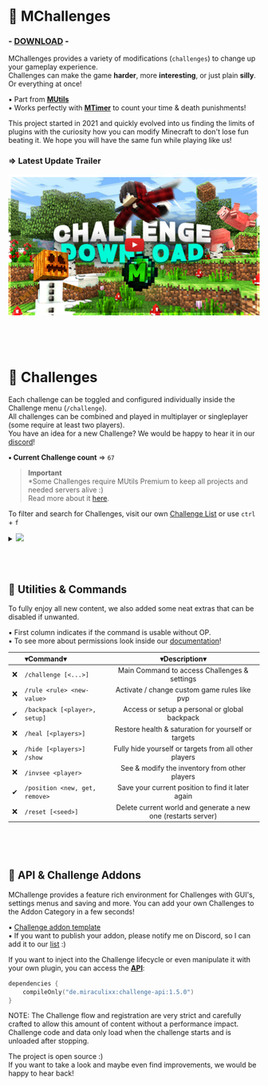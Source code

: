 # 🧩 MChallenges

<!-- modrinth_exclude.start -->
### - [DOWNLOAD](https://modrinth.com/plugin/template) -
<!-- modrinth_exclude.end -->

MChallenges provides a variety of modifications (``challenges``) to change up your gameplay experience.<br>
Challenges can make the game **harder**, more **interesting**, or just plain **silly**. 
Or everything at once!



▪ Part from [**MUtils**](https://mutils.net)<br>
▪ Works perfectly with [**MTimer**](https://modrinth.com/project/timer) to count your time & death punishments!

This project started in 2021 and quickly evolved into us finding the limits of plugins with the curiosity how you can modify Minecraft to don't lose fun beating it. 
We hope you will have the same fun while playing like us!

### ⇒ **Latest Update Trailer**
<!-- modrinth_exclude.start -->
[![Latest Update Trailer](.github/assets/thumbnail.png)](https://www.youtube.com/video/dQpM0Lkeh5c)
<!-- modrinth_exclude.end -->



<br>
<br>
<br>

# 🎯 Challenges
Each challenge can be toggled and configured individually inside the Challenge menu (``/challenge``).<br>
All challenges can be combined and played in multiplayer or singleplayer (some require at least two players).<br>
You have an idea for a new Challenge?
We would be happy to hear it in our [discord](https://dc.mutils.net)!

**▪ Current Challenge count** ⇒ ``67``

<!-- modrinth_exclude.start -->
> **Important**<br>
> *Some Challenges require MUtils Premium to keep all projects and needed servers alive :)<br>
> Read more about it [here](https://mutils.net/premium).
<!-- modrinth_exclude.end -->



To filter and search for Challenges, visit our own [Challenge List](https://mutils.net/ch/list) or use `ctrl` + `f`
<details><summary><img src="https://i.imgur.com/HOuMmwT.png" width="40%"></summary>

<details><summary><b>Health Drainer</b> ▪ <img src='https://mutils.net/images/mc/grab/items/sweet_berries.png' width='18'></summary>
Every few minutes your max health will be reduced by a given percentage. Better be quick!

---

⚙️ **Settings**
- `Percentage` - How much health is drained on each interval
- `Interval` - Timing for each health draining

🏷️ **Tags**
- `Medium` - Slightly more difficult than normal Minecraft but still very doable
</details><details><summary><b>Vampire Challenge</b> ▪ <img src='https://mutils.net/images/mc/grab/items/ghast_tear.png' width='18'></summary>
Welcome to the world of darkness! Light will drain your blood. Kill mobs to gain their blood and sneak on killing to gather a blood pack (heal)

---

⚙️ **Settings**
- `Start Blood` - Keep it high when starting in day time
- `Blood Capacity` - Maximal amount of blood that can be held
- `HP - Blood` - Amount of blood that is drained from a mob per HP after death
- `Blood Drain` - Blood drain amplifier that is multiplied with sun level

🏷️ **Tags**
- `Medium` - Slightly more difficult than normal Minecraft but still very doable

![Challenge Preview](https://cdn.modrinth.com/data/5fu9B7as/images/0121ca13ee7dd2c7e01dd094993dfb40076f1445.png)
</details><details><summary><b>Traffic Lights</b> ▪ <img src='https://mutils.net/images/mc/grab/rendered/redstone_lamp.png' width='18'></summary>
You are trapped on the road. You are only allowed to move on green lights. If you move on red, you get punished

---

⚙️ **Settings**
- `Green Phase` - Green light timings
- `Yellow Phase` - Yellow light timings
- `Red Phase` - Red light timings
- `Damage on red` - Punishment when moving over red!

🏷️ **Tags**
- `Medium` - Slightly more difficult than normal Minecraft but still very doable

![Challenge Preview](https://cdn.modrinth.com/data/5fu9B7as/images/a66a37db5e36f6c404276270036ab64b04ef9581.png)
</details><details><summary><b>Snake Path</b> ▪ <img src='https://mutils.net/images/mc/grab/rendered/light_blue_concrete.png' width='18'></summary>
Every player creates a path on walking. But be carefully! You are not allowed to touch it ever again...

---

⚙️ **Settings**
- `Visible Path` - You trail is visible for every player. Easier to avoid

🏷️ **Tags**
- `Medium` - Slightly more difficult than normal Minecraft but still very doable

![Challenge Preview](https://cdn.modrinth.com/data/5fu9B7as/images/465968950e3d7423ec4acaaf6b7ee636a8c6c768.gif)
</details><details><summary><b>Disable Features</b> ▪ <img src='https://mutils.net/images/mc/grab/rendered/iron_bars.png' width='18'></summary>
Disable certain key features to challenge your self. Additionally a damage punishment can be added

---

⚙️ **Settings**
- `Block Category` - Disable specific block actions
- `Interact Category` - Disable specific interaction actions
- `Misc Category` - Disable actions that didn't fit into other categories
- `Damage` - 0 = disable actions, 20 = instant kill

🏷️ **Tags**
- `Fun` - Easy Challenge with fun in focus
</details><details><summary><b>Mob Hunt</b> ▪ <img src='https://mutils.net/images/mc/grab/items/phantom_spawn_egg.png' width='18'></summary>
Kill all Mobs in a given order to finish! Use /mobhunt to modify

---

⚙️ **Settings**
- `No settings`

🏷️ **Tags**
- `Fun` - Easy Challenge with fun in focus
- `Force` - You receive a task and are forced to finish it to proceed
</details><details><summary><b>Item Hunt</b> ▪ <img src='https://mc-heads.net/head/a6cc486c2be1cb9dfcb2e53dd9a3e9a883bfadb27cb956f1896d602b4067' width='18'></summary>
Collect all Items in a given order to finish! Use /itemhunt to modify

---

⚙️ **Settings**
- `No settings`

🏷️ **Tags**
- `Fun` - Easy Challenge with fun in focus
- `Force` - You receive a task and are forced to finish it to proceed
</details><details><summary><b>Mirror Challenge</b> ▪ <img src='https://mutils.net/images/mc/grab/rendered/glass.png' width='18'></summary>
Mirror certain things from you to all other players (sync)

---

⚙️ **Settings**
- `Sync Health`
- `Sync Food`
- `Sync Potions`
- `Sync Hotbar` - This will not sync items, only the selected slot

🏷️ **Tags**
- `Fun` - Easy Challenge with fun in focus
- `Multiplayer` - Needs 2 or more players. Perfect for a little party!

![Challenge Preview](https://cdn.modrinth.com/data/5fu9B7as/images/79cc241fa07aace921f14a8e05ea7ba89a1d1cb6.gif)
</details><details><summary><b>Chunk Flattener</b> ▪ <img src='https://mutils.net/images/mc/grab/rendered/iron_trapdoor.png' width='18'></summary>
Watch out your steps! Your current chunk slowly shrinks down

---

⚙️ **Settings**
- `Delay` - Time between each flattening

🏷️ **Tags**
- `Medium` - Slightly more difficult than normal Minecraft but still very doable

![Challenge Preview](https://cdn.modrinth.com/data/5fu9B7as/images/e8560bdfc91e807ba01c0faaa71d0bef90ca6e51.gif)
</details><details><summary><b>Chunk Breaker</b> ▪ <img src='https://mutils.net/images/mc/grab/rendered/tnt.png' width='18'></summary>
Breaking a block will break all blocks of the same time in the chunk

---

⚙️ **Settings**
- `Bundle Drops` - All dropped item will be merged on the broken block to reduce lag

🏷️ **Tags**
- `Medium` - Slightly more difficult than normal Minecraft but still very doable

![Challenge Preview](https://cdn.modrinth.com/data/5fu9B7as/images/706b00587071c1a0ecbe604bfad46da63afa43f5.gif)
</details><details><summary><b>Chunk Decay</b> ▪ <img src='https://mutils.net/images/mc/grab/rendered/oak_leaves.png' width='18'></summary>
Your current chunk randomly decays till it's gone

---

⚙️ **Settings**
- `Delay` - Time between each decay
- `Decay Percentage` - Amount of blocks that will randomly be removed from the chunk
- `Drop Blocks` - All broken blocks will drop themself

🏷️ **Tags**
- `Medium` - Slightly more difficult than normal Minecraft but still very doable

![Challenge Preview](https://cdn.modrinth.com/data/5fu9B7as/images/7ebece5c72f6bc47b7b8e155976d0689c18d445e.gif)
</details><details><summary><b>Chunk Clearer</b> ▪ <img src='https://mutils.net/images/mc/grab/items/dragon_breath.png' width='18'></summary>
If you enter a chunk or touch a new block the whole chunk will be cleared

---

⚙️ **Settings**
- `Break All` - Completely clear the chunk instead only touched block type

🏷️ **Tags**
- `Hard` - Good for everyone searching a Challenge!
</details><details><summary><b>Anvil Crusher</b> ▪ <img src='https://mutils.net/images/mc/grab/rendered/anvil.png' width='18'></summary>
It's raining... Anvils? Watch out your steps, the sky tries to kill you

---

⚙️ **Settings**
- `Anvil Delay` - Base and modifier spawn timings
- `Anvil Density` - Base and modifier spawn density
- `Anvil Radius` - Anvil spawn radius
- `Anvil Height` - Anvil spawn height

🏷️ **Tags**
- `Medium` - Slightly more difficult than normal Minecraft but still very doable

![Challenge Preview](https://cdn.modrinth.com/data/5fu9B7as/images/b5cffbdd45163c00ccd9c6285838441b85c4aa11.gif)
</details><details><summary><b>Item Decay</b> ▪ <img src='https://mutils.net/images/mc/grab/rendered/comparator.png' width='18'></summary>
Act fast! All your items have a limited lifespan till they disappear

---

⚙️ **Settings**
- `Decay Time` - Time till item will disappear

🏷️ **Tags**
- `Hard` - Good for everyone searching a Challenge!

![Challenge Preview](https://cdn.modrinth.com/data/5fu9B7as/images/302724789135d5374cb8eff5ecd5281a5e6a2376.gif)
</details><details><summary><b>Area Timer</b> ▪ <img src='https://mutils.net/images/mc/grab/rendered/grass_block.png' width='18'></summary>
Chosen areas like biomes, chunks, worlds or even heights can only be visited a limited time. Play fast!

---

⚙️ **Settings**
- `Max Time` - Maximal allowed time in each area
- `Count Global` - Maximal time will count for all players
- `Area Mode` - Define the area, which will be limited

🏷️ **Tags**
- `Medium` - Slightly more difficult than normal Minecraft but still very doable
</details><details><summary><b>Damage Multiplier</b> ▪ <img src='https://mutils.net/images/mc/grab/items/beetroot.png' width='18'></summary>
Higher or lower all damage against players. Includes potion debuffs and fire

---

⚙️ **Settings**
- `Multiplier` - Damage = original damage * multiplier

🏷️ **Tags**
- `Medium` - Slightly more difficult than normal Minecraft but still very doable
</details><details><summary><b>F.L.Y. Challenge</b> ▪ <img src='https://mutils.net/images/mc/grab/items/elytra.png' width='18'></summary>
Fly with a new power through the sky like a hero! Sneak in midair to activate

---

⚙️ **Settings**
- `Power` - Flying boost and speed. More speed results in more damage on impact

🏷️ **Tags**
- `Fun` - Easy Challenge with fun in focus

![Challenge Preview](https://cdn.modrinth.com/data/5fu9B7as/images/3eba96c2fe88c72c7f3e5b95016e1ce9b30846d2.gif)
</details><details><summary><b>Gravity Switch</b> ▪ <img src='https://mutils.net/images/mc/grab/rendered/sand.png' width='18'></summary>
The world gone crazy and every few seconds the gravity switches between 4 new gravities

---

⚙️ **Settings**
- `Delay` - Time of no custom gravity between swaps

🏷️ **Tags**
- `Medium` - Slightly more difficult than normal Minecraft but still very doable
</details><details><summary><b>Death Hunt</b> ▪ <img src='https://mutils.net/images/mc/grab/items/totem_of_undying.png' width='18'></summary>
Die to all given deaths in a specific order to finish! Use /deathhunt to modify

---

⚙️ **Settings**
- `No settings`

🏷️ **Tags**
- `Fun` - Easy Challenge with fun in focus
- `Force` - You receive a task and are forced to finish it to proceed<br>*Currently requires full access*
</details><details><summary><b>Rhythm Craft</b> ▪ <img src='https://mutils.net/images/mc/grab/rendered/note_block.png' width='18'></summary>
Turn Minecraft into a full Rhythmgame! Every action needs to be done on the beat to follow the world rhythm.

---

⚙️ **Settings**
- `No settings`

🏷️ **Tags**
- `Hard` - Good for everyone searching a Challenge!
- `Beta` - Not finished yet. Lacks content and/or contains bugs<br>*Currently requires full access*
</details><details><summary><b>Game Speed Shuffler</b> ▪ <img src='https://mutils.net/images/mc/grab/items/clock.png' width='18'></summary>
The game will constantly change the speed which effects every action. Can you keep up?

---

⚙️ **Settings**
- `Tick Speed` - The range in with the tick speed can change
- `Shuffel Rate` - Timings between each tick shuffling

🏷️ **Tags**
- `Medium` - Slightly more difficult than normal Minecraft but still very doable
- `Beta` - Not finished yet. Lacks content and/or contains bugs<br>*Currently requires full access*
</details><details><summary><b>Damage Order</b> ▪ <img src='https://mutils.net/images/mc/grab/items/diamond_axe.png' width='18'></summary>
Only one player at a time is allowed to damage mobs. But this player changes on every hit!

---

⚙️ **Settings**
- `Damage On Wrong` - Amount of damage a player receives when ignoring the order
- `Random Order` - No set order. Each time a random player is chosen
- `Info Bar` - Display the player in current order

🏷️ **Tags**
- `Medium` - Slightly more difficult than normal Minecraft but still very doable<br>*Currently requires full access*
</details><details><summary><b>World Decay</b> ▪ <img src='https://mutils.net/images/mc/grab/rendered/white_stained_glass.png' width='18'></summary>
The world around you disappear step by step! Remember your surrounding to keep alive (only visual - needs MWeb)

---

⚙️ **Settings**
- `Step Delay` - Time between each reduction from visible blocks
- `Steps To 100%` - Amount of reductions until the full world is invisible

🏷️ **Tags**
- `Hard` - Good for everyone searching a Challenge!<br>*Currently requires full access*
</details><details><summary><b>Chunk Mirror</b> ▪ <img src='https://mutils.net/images/mc/grab/rendered/magenta_shulker_box.png' width='18'></summary>
Every interaction like building is mirrored in all other chunks! What can you create?

---

⚙️ **Settings**
- `Environment Mirror` - Also mirror block updates not triggered by players

🏷️ **Tags**
- `Fun` - Easy Challenge with fun in focus<br>*Currently requires full access*
</details><details><summary><b>Low Vision</b> ▪ <img src='https://mutils.net/images/mc/grab/rendered/tinted_glass.png' width='18'></summary>
The whole world is invisible except the blocks you choose! Every player can choose their own blocks

---

⚙️ **Settings**
- `Block Amount` - Amount of visible blocks players can choose on start

🏷️ **Tags**
- `Hard` - Good for everyone searching a Challenge!<br>*Currently requires full access*
</details><details><summary><b>Collect Battle</b> ▪ <img src='https://mutils.net/images/mc/grab/items/heart_of_the_sea.png' width='18'></summary>
Compete against all other players in this round based game! First, you gather an item as fast as possible. In the second phase, a random other player needs to gather the same item faster! You can still beat the game?

---

⚙️ **Settings**
- `Max Set-Time` - Maximal time players can register a new item
- `Time Between Rounds` - Items acquired in this state can not be registered
- `Extra Time` - Time that will be added to each registration time to prevent instant locking

🏷️ **Tags**
- `Fun` - Easy Challenge with fun in focus
- `Force` - You receive a task and are forced to finish it to proceed

![Challenge Preview](https://cdn.modrinth.com/data/5fu9B7as/images/30ae375024f29f65e1279534d4c7c93f4ef83257.png)<br>*Currently requires full access*
</details><details><summary><b>InTime Challenge</b> ▪ <img src='https://mutils.net/images/mc/grab/items/clock.png' width='18'></summary>
Every Entity has a limited time to live. You too! Kill mobs to steal their time

---

⚙️ **Settings**
- `Player Time` - Player starting time
- `Entity Time` - Entity starting time
- `Time per HP` - Reduced time by each hp damage a player receives from a mob

🏷️ **Tags**
- `Medium` - Slightly more difficult than normal Minecraft but still very doable

![Challenge Preview](https://cdn.modrinth.com/data/5fu9B7as/images/5f51770bd5fb89c82c625db82f4633007f402f59.gif)<br>*Currently requires full access*
</details><details><summary><b>Mob Blocks Randomizer</b> ▪ <img src='https://mc-heads.net/head/64528b3229660f3dfab42414f59ee8fd01e80081dd3df30869536ba9b414e089' width='18'></summary>
Every block contains a random mob. Break the block to release it and only after killing it, the item drops

---

⚙️ **Settings**
- `Random` - Enabled: Each action is random, Disabled: Same block = same mob

🏷️ **Tags**
- `Fun` - Easy Challenge with fun in focus
- `Randomizer` - Parts of Minecraft are randomized and change each play through

![Challenge Preview](https://cdn.modrinth.com/data/5fu9B7as/images/3f5ac2ec05e59352119149ebbd9d9cf0b8b6a666.gif)<br>*Currently requires full access*
</details><details><summary><b>Rewind Challenge</b> ▪ <img src='https://mc-heads.net/head/4c301a17c955807d89f9c72a19207d1393b8c58c4e6e420f714f696a87fdd' width='18'></summary>
Create Checkpoints (F) to travel back in time! But be warned... Time traveling is dangerous

---

⚙️ **Settings**
- `Only Position` - Will not affect the world

🏷️ **Tags**
- `Fun` - Easy Challenge with fun in focus<br>*Currently requires full access*
</details><details><summary><b>Dimension Swap Challenge</b> ▪ <img src='https://mutils.net/images/mc/grab/rendered/end_portal_frame.png' width='18'></summary>
All portals are shuffled! Now you have to fight the Ender Dragon in... the Overworld? Nether -> End -> Overworld

---

⚙️ **Settings**
- `Starter Pickaxe` - Each player starts with an unbreakable wooden pickaxe

🏷️ **Tags**
- `Medium` - Slightly more difficult than normal Minecraft but still very doable<br>*Currently requires full access*
</details><details><summary><b>Snake Challenges</b> ▪ <img src='https://mutils.net/images/mc/grab/rendered/red_concrete_powder.png' width='18'></summary>
You can only move on your personal snake, which permanently move in your viewing direction

---

⚙️ **Settings**
- `Speed` - Snake movement speed

🏷️ **Tags**
- `Hard` - Good for everyone searching a Challenge!<br>*Currently requires full access*
</details><details><summary><b>Realistic Minecraft</b> ▪ <img src='https://mutils.net/images/mc/grab/items/oak_sapling.png' width='18'></summary>
Is MC to unrealistic? This Challenge will change everything to discover a full new Minecraft

---

⚙️ **Settings**
- `No settings`

🏷️ **Tags**
- `Hard` - Good for everyone searching a Challenge!<br>*Currently requires full access*
</details><details><summary><b>Ghost Challenge</b> ▪ <img src='https://mc-heads.net/head/de8a38e9afbd3da10d19b577c55c7bfd6b4f2e407e44d4017b23be9167abff02' width='18'></summary>
Discover the depths with your new ability to travel through blocks! But be aware... Ghosts are weak

---

⚙️ **Settings**
- `Radius` - Ghost vision radius
- `Adventure Ghost` - Can't break blocks in ghost mode
- `Ghost Glide` - Glide through ghost blocks instead of only falling

🏷️ **Tags**
- `Fun` - Easy Challenge with fun in focus<br>*Currently requires full access*
</details><details><summary><b>Block Async Challenge</b> ▪ <img src='https://mutils.net/images/mc/grab/rendered/red_stained_glass.png' width='18'></summary>
Every player sees his own world! But should a player interact with a block modified by a different player he dies. Communication is key

---

⚙️ **Settings**
- `Hide Players` - Add more difficulty by completely hiding other players

🏷️ **Tags**
- `Fun` - Easy Challenge with fun in focus
- `Multiplayer` - Needs 2 or more players. Perfect for a little party!<br>*Currently requires full access*
</details><details><summary><b>No Same Items</b> ▪ <img src='https://mutils.net/images/mc/grab/items/wither_rose.png' width='18'></summary>
If you collect a item, wich was already collected, you loose one heart

---

⚙️ **Settings**
- `Lives` - Total lives. You loose one for each same item
- `Lives = HP` - Sync the challenge lives to your health lives
- `Announce Mode` - Receive notifications about all new items, only live updates or nothing at all

🏷️ **Tags**
- `Medium` - Slightly more difficult than normal Minecraft but still very doable
- `Multiplayer` - Needs 2 or more players. Perfect for a little party!<br>*Currently requires full access*
</details><details><summary><b>Limited Skills</b> ▪ <img src='https://mutils.net/images/mc/grab/items/turtle_helmet.png' width='18'></summary>
Only one player can see mobs but can't damage them. The other can't see mobs but can deal damage

---

⚙️ **Settings**
- `Random Roles`

🏷️ **Tags**
- `Hard` - Good for everyone searching a Challenge!
- `Multiplayer` - Needs 2 or more players. Perfect for a little party!<br>*Currently requires full access*
</details><details><summary><b>Run Randomizer</b> ▪ <img src='https://mutils.net/images/mc/grab/items/golden_boots.png' width='18'></summary>
The only way to gather items is running! Every X-Blocks you get a random stack of items

---

⚙️ **Settings**
- `Block Goal` - The amount of blocks needed for a new item

🏷️ **Tags**
- `Fun` - Easy Challenge with fun in focus
- `Randomizer` - Parts of Minecraft are randomized and change each play through<br>*Currently requires full access*
</details><details><summary><b>Damage Duell</b> ▪ <img src='https://mutils.net/images/mc/grab/items/iron_sword.png' width='18'></summary>
If you deal damage, all other players also get damaged by a percentage

---

⚙️ **Settings**
- `Percentage` - The percentage of damage that will be reflected

🏷️ **Tags**
- `Fun` - Easy Challenge with fun in focus
- `Multiplayer` - Needs 2 or more players. Perfect for a little party!<br>*Currently requires full access*
</details><details><summary><b>One Biome World</b> ▪ <img src='https://mutils.net/images/mc/grab/items/filled_map.png' width='18'></summary>
The whole world contains only one biome. The biome switches every X seconds

---

⚙️ **Settings**
- `Delay` - The time between each world swap

🏷️ **Tags**
- `Medium` - Slightly more difficult than normal Minecraft but still very doable<br>*Currently requires full access*
</details><details><summary><b>Boost'em UP</b> ▪ <img src='https://mutils.net/images/mc/grab/items/shulker_shell.png' width='18'></summary>
Every entity/mob in your range will be boosted in the sky

---

⚙️ **Settings**
- `Effect Radius`
- `Boost Power` - Mobs will fly higher on higher power
- `Only Mobs` - Does not affect entities like items, boats, ...

🏷️ **Tags**
- `Medium` - Slightly more difficult than normal Minecraft but still very doable<br>*Currently requires full access*
</details><details><summary><b>Only Right Tools</b> ▪ <img src='https://mutils.net/images/mc/grab/items/wooden_axe.png' width='18'></summary>
You can only break blocks with the correct tool

---

⚙️ **Settings**
- `Starter Axe` - Start with a wooden axe to skip traveling for structures

🏷️ **Tags**
- `Medium` - Slightly more difficult than normal Minecraft but still very doable<br>*Currently requires full access*
</details><details><summary><b>Sneak Spawner</b> ▪ <img src='https://mutils.net/images/mc/grab/items/hopper.png' width='18'></summary>
Be prepared... Every sneak will spawn a random mob on your position

---

⚙️ **Settings**
- `Only Mobs` - Does not spawn non living entities like boats

🏷️ **Tags**
- `Fun` - Easy Challenge with fun in focus
- `Randomizer` - Parts of Minecraft are randomized and change each play through<br>*Currently requires full access*
</details><details><summary><b>Stay Awaay</b> ▪ <img src='https://mutils.net/images/mc/grab/rendered/tnt.png' width='18'></summary>
Getting to close to other mobs or players causes damage. Time for some social distancing

---

⚙️ **Settings**
- `Damage Distance` - Radius of blocks that you need to stay away

🏷️ **Tags**
- `Hard` - Good for everyone searching a Challenge!<br>*Currently requires full access*
</details><details><summary><b>Block Randomizer</b> ▪ <img src='https://mc-heads.net/head/1c3cec68769fe9c971291edb7ef96a4e3b60462cfd5fb5baa1cbb3a71513e7b' width='18'></summary>
Block drops are shuffled (or random)

---

⚙️ **Settings**
- `Full Random` - Enabled: Each action is random, Disabled: Same block = same item

🏷️ **Tags**
- `Fun` - Easy Challenge with fun in focus
- `Randomizer` - Parts of Minecraft are randomized and change each play through<br>*Currently requires full access*
</details><details><summary><b>Mob Drop Randomizer</b> ▪ <img src='https://mc-heads.net/head/6b40e5db21cedac4c972b7b22ebb64cf4add61b3b54b131435eedd307598b7' width='18'></summary>
Mob drops are shuffled (or random)

---

⚙️ **Settings**
- `Full Random` - Enabled: Each action is random, Disabled: Same mob = same drop

🏷️ **Tags**
- `Fun` - Easy Challenge with fun in focus
- `Randomizer` - Parts of Minecraft are randomized and change each play through<br>*Currently requires full access*
</details><details><summary><b>Biome Randomizer</b> ▪ <img src='https://mc-heads.net/head/76bdf52222b4f092e1122831b388164c462fa41df1d49428d448a8794339b34b' width='18'></summary>
World biomes are shuffled (or random)

---

⚙️ **Settings**
- `Full Random` - Enabled: Each action is random, Disabled: Same biome = same shuffled biome

🏷️ **Tags**
- `Fun` - Easy Challenge with fun in focus
- `Randomizer` - Parts of Minecraft are randomized and change each play through<br>*Currently requires full access*
</details><details><summary><b>Mob Randomizer</b> ▪ <img src='https://mc-heads.net/head/915f7c313bca9c2f958e68ab14ab393867d67503affff8f20cb13fbe917fd31' width='18'></summary>
Mob spawning is shuffled (or random)

---

⚙️ **Settings**
- `Full Random` - Enabled: Each action is random, Disabled: Same mob = same shuffled mob

🏷️ **Tags**
- `Fun` - Easy Challenge with fun in focus
- `Randomizer` - Parts of Minecraft are randomized and change each play through<br>*Currently requires full access*
</details><details><summary><b>Damage Randomizer</b> ▪ <img src='https://mc-heads.net/head/5131de8e951fdd7b9a3d239d7cc3aa3e8655a336b999b9edbb4fb329cbd87' width='18'></summary>
Damage is shuffled like 2hp will be always 5hp (or random)

---

⚙️ **Settings**
- `Full Random` - Enabled: Each action is random, Disabled: Same damage = same shuffled damage

🏷️ **Tags**
- `Medium` - Slightly more difficult than normal Minecraft but still very doable
- `Randomizer` - Parts of Minecraft are randomized and change each play through<br>*Currently requires full access*
</details><details><summary><b>Loot Randomizer</b> ▪ <img src='https://mc-heads.net/head/5131de8e951fdd7b9a3d239d7cc3aa3e8655a336b999b9edbb4fb329cbd87' width='18'></summary>
Randomize all items in chest containers!

---

⚙️ **Settings**
- `Random Enchants` - Items can be randomly enchanted

🏷️ **Tags**
- `Medium` - Slightly more difficult than normal Minecraft but still very doable
- `Randomizer` - Parts of Minecraft are randomized and change each play through<br>*Currently requires full access*
</details><details><summary><b>Force Collect</b> ▪ <img src='https://mutils.net/images/mc/grab/rendered/chest.png' width='18'></summary>
You are forced to collect the prompted item to survive

---

⚙️ **Settings**
- `Timings` - Time that will be randomly chosen for collecting time and grace time
- `Goals` - All goals that will randomly be prompted to find/collect

🏷️ **Tags**
- `Medium` - Slightly more difficult than normal Minecraft but still very doable
- `Force` - You receive a task and are forced to finish it to proceed<br>*Currently requires full access*
</details><details><summary><b>No Double Kills</b> ▪ <img src='https://mutils.net/images/mc/grab/rendered/repeater.png' width='18'></summary>
You are not allowed to kill the same mob twice in a row

---

⚙️ **Settings**
- `Count Global` - Last killed mob will be synced for each player

🏷️ **Tags**
- `Medium` - Slightly more difficult than normal Minecraft but still very doable<br>*Currently requires full access*
</details><details><summary><b>Damager Challenge</b> ▪ <img src='https://mutils.net/images/mc/grab/items/diamond_sword.png' width='18'></summary>
You will be confronted with constantly damage from the chosen event. Can you survive?

---

⚙️ **Settings**
- `Damage Event` - The event for receiving damage
- `Damage` - Amount of damage
- `Interval` - Time between each damage tick (Only affecting type INTERVAL)

🏷️ **Tags**
- `Hard` - Good for everyone searching a Challenge!<br>*Currently requires full access*
</details><details><summary><b>Collection Rivals</b> ▪ <img src='https://mutils.net/images/mc/grab/items/chest_minecart.png' width='18'></summary>
Collect/find/kill the prompted goal to get the next. Player with the most points win

---

⚙️ **Settings**
- `Search Type` - All tasks that will randomly be prompted to find/collect
- `Joker` - Amount of joker to skip a task

🏷️ **Tags**
- `Fun` - Easy Challenge with fun in focus
- `Force` - You receive a task and are forced to finish it to proceed
- `Multiplayer` - Needs 2 or more players. Perfect for a little party!<br>*Currently requires full access*
</details><details><summary><b>Rocket Mode</b> ▪ <img src='https://mutils.net/images/mc/grab/items/firework_rocket.png' width='18'></summary>
Sneak to fly up. But be aware! Flying with a rocket is hard... And hold an eye on your heat

---

⚙️ **Settings**
- `Fuel Capacity` - Amount of fuel before exploding

🏷️ **Tags**
- `Medium` - Slightly more difficult than normal Minecraft but still very doable<br>*Currently requires full access*
</details><details><summary><b>Block World</b> ▪ <img src='https://mutils.net/images/mc/grab/rendered/diamond_block.png' width='18'></summary>
All chunks are built from one block type! Step through a new cursed world

---

⚙️ **Settings**
- `No settings`

🏷️ **Tags**
- `Fun` - Easy Challenge with fun in focus<br>*Currently requires full access*
</details><details><summary><b>Minefield World</b> ▪ <img src='https://mutils.net/images/mc/grab/rendered/light_weighted_pressure_plate.png' width='18'></summary>
The whole world is covered with dangerous mines. Don't step on them!

---

⚙️ **Settings**
- `Density` - Amount of generated mines

🏷️ **Tags**
- `Hard` - Good for everyone searching a Challenge!<br>*Currently requires full access*
</details><details><summary><b>Block Wall</b> ▪ <img src='https://mutils.net/images/mc/grab/rendered/bedrock.png' width='18'></summary>
You are hunted by a wall! Watch out your steps, breaking the wall is impossible

---

⚙️ **Settings**
- `Wall Material` - This block will become unbreakable. Do not use tile blocks
- `Spawn Delay` - Time until the wall catch up

🏷️ **Tags**
- `Medium` - Slightly more difficult than normal Minecraft but still very doable<br>*Currently requires full access*
</details>

</details>

<br>
<br>
<br>

## 💎 Utilities & Commands
To fully enjoy all new content, we also added some neat extras that can be disabled if unwanted.

▪ First column indicates if the command is usable without OP.<br>
▪ To see more about permissions look inside our [documentation](https://mutils.net/ch/info)!

|    | **▾Command▾**                  |                       **▾Description▾**                       |
|:--:|:-------------------------------|:-------------------------------------------------------------:|
| ❌  | `/challenge [<...>]`           |         Main Command to access Challenges & settings          |
| ❌  | `/rule <rule> <new-value>`     |         Activate / change custom game rules like pvp          |
| ✔  | `/backpack [<player>, setup]`  |         Access or setup a personal or global backpack         |
| ❌  | `/heal [<players>]`            |      Restore health & saturation for yourself or targets      |
| ❌  | `/hide [<players>]` `/show`    |     Fully hide yourself or targets from all other players     |
| ❌  | `/invsee <player>`             |         See & modify the inventory from other players         |
| ✔  | `/position <new, get, remove>` |       Save your current position to find it later again       |
| ❌  | `/reset [<seed>]`              | Delete current world and generate a new one (restarts server) |

<br>
<br>
<br>

## 🔌 API & Challenge Addons
MChallenge provides a feature rich environment for Challenges with GUI's, settings menus and saving and more.
You can add your own Challenges to the Addon Category in a few seconds!

▪ [Challenge addon template](https://github.com/MUtils-MC/MChallenge-Addon)<br>
▪ If you want to publish your addon, please notify me on Discord, so I can add it to our [list](https://mutils.net/ch/addons) :)

If you want to inject into the Challenge lifecycle or even manipulate it with your own plugin, you can access the [**API**](https://github.com/MUtils-MC/MChallenge-API):
```kts
dependencies {
    compileOnly("de.miraculixx:challenge-api:1.5.0")
}
```
NOTE: The Challenge flow and registration are very strict and carefully crafted to allow this amount of content without a performance impact.
Challenge code and data only load when the challenge starts and is unloaded after stopping.

The project is open source :)<br>
If you want to take a look and maybe even find improvements, we would be happy to hear back!
